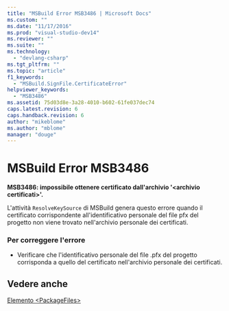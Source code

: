 ```yaml
---
title: "MSBuild Error MSB3486 | Microsoft Docs"
ms.custom: ""
ms.date: "11/17/2016"
ms.prod: "visual-studio-dev14"
ms.reviewer: ""
ms.suite: ""
ms.technology: 
  - "devlang-csharp"
ms.tgt_pltfrm: ""
ms.topic: "article"
f1_keywords: 
  - "MSBuild.SignFile.CertificateError"
helpviewer_keywords: 
  - "MSB3486"
ms.assetid: 75d03d8e-3a28-4010-b602-61fe037dec74
caps.latest.revision: 6
caps.handback.revision: 6
author: "mikeblome"
ms.author: "mblome"
manager: "douge"
---
```

# MSBuild Error MSB3486
**MSB3486: impossibile ottenere certificato dall'archivio '\<archivio certificati\>'.**  
  
 L'attività `ResolveKeySource` di MSBuild genera questo errore quando il certificato corrispondente all'identificativo personale del file pfx del progetto non viene trovato nell'archivio personale dei certificati.  
  
### Per correggere l'errore  
  
-   Verificare che l'identificativo personale del file .pfx del progetto corrisponda a quello del certificato nell'archivio personale dei certificati.  
  
## Vedere anche  
 [Elemento \<PackageFiles\>](../deployment/packagefiles-element-bootstrapper.md)